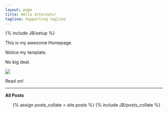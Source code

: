 ```yaml
---
layout: page
title: Hello Internets!
tagline: Supporting tagline
---
```

{% include JB/setup %}

This is my awesome Homepage. 

Notice my template. 

No big deal. 

<img src="http://media1.giphy.com/media/8vpeyWA3OWOhG/200_s.gif">

Read on!

<hr>

<strong>All Posts</strong>
<ul>
{% assign posts_collate = site.posts %}
{% include JB/posts_collate %}
</ul>
